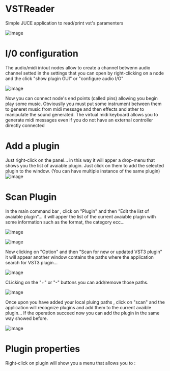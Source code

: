 # VSTReader
Simple JUCE application to read/print vst's paramenters


![image](https://user-images.githubusercontent.com/55757804/141980044-4914f64c-9230-46be-88c4-e5990f036270.png)

# I/0 configuration
The audio/midi in/out nodes allow to create a channel betwenn audio channel setted in the settings that you can open by right-clicking on a node and the click "show plugin GUI" or "configure audio I/O"

![image](https://user-images.githubusercontent.com/55757804/141977255-eac0a3ba-49f1-48aa-a539-cc466e1a7873.png)

Now you can connect node's end points (called pins) allowing you begin play some music.
Obviouslly you must put some instrument between them to generet music from midi message and then effects and ather to manipulate the sound generated.
The virtual midi keyboard allows you to generate midi messages even if you do not have an external controller directly connected


# Add a plugin
Just right-click on the panel... in this way it will apper a drop-menu that shows you the list of avaiable plugin.
Just click on them to add the selected plugin to the window. (You can have multiple instance of the same plugin)
![image](https://user-images.githubusercontent.com/55757804/141980150-25a96315-1ad1-4e38-95ef-5bf2a98ad2fb.png)


# Scan Plugin
In the main command bar , click on "Plugin" and then "Edit the list of avaiable plugin"... it will apper the list of the current avaiable plugin with some information such as the format, the category ecc...

![image](https://user-images.githubusercontent.com/55757804/141980355-2ea8b519-5698-46cf-9ce2-5c0d3fbc2385.png)

![image](https://user-images.githubusercontent.com/55757804/141980424-e0800584-df64-4cf8-a12a-99e39d0f9d47.png)

Now clicking on "Option" and then "Scan for new or updated VST3 plugin" it will appear another window contains the paths where the application search for VST3 plugin...

![image](https://user-images.githubusercontent.com/55757804/141980685-3cc3abf6-8dc9-4511-8289-8ecfbc82d74f.png)

CLicking on the "+" or "-" buttons you can add/remove those paths.

![image](https://user-images.githubusercontent.com/55757804/141980783-433e4b8b-ff58-400a-a7b8-221448692116.png)

Once upon you have added your local pluing paths , click on "scan" and the application will recognize plugins and add them to the current avaible plugin...
If the operation succeed now you can add the plugin in the same way showed before.

![image](https://user-images.githubusercontent.com/55757804/141980940-2a1f08ea-6f14-4850-b083-77af1106c74a.png)

# Plugin properties
Right-click on plugin will show you a menu that allows you to :













